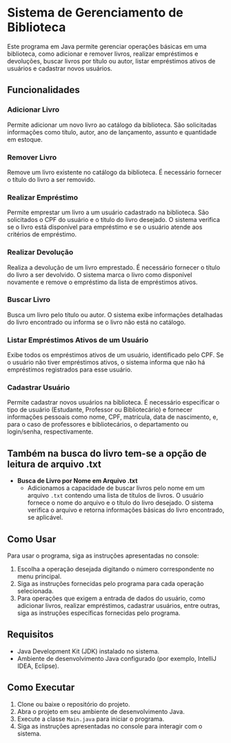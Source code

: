 # Sistema de Gerenciamento de Biblioteca

Este programa em Java permite gerenciar operações básicas em uma biblioteca, como adicionar e remover livros, realizar empréstimos e devoluções, buscar livros por título ou autor, listar empréstimos ativos de usuários e cadastrar novos usuários.

## Funcionalidades

### Adicionar Livro

Permite adicionar um novo livro ao catálogo da biblioteca. São solicitadas informações como título, autor, ano de lançamento, assunto e quantidade em estoque.

### Remover Livro

Remove um livro existente no catálogo da biblioteca. É necessário fornecer o título do livro a ser removido.

### Realizar Empréstimo

Permite emprestar um livro a um usuário cadastrado na biblioteca. São solicitados o CPF do usuário e o título do livro desejado. O sistema verifica se o livro está disponível para empréstimo e se o usuário atende aos critérios de empréstimo.

### Realizar Devolução

Realiza a devolução de um livro emprestado. É necessário fornecer o título do livro a ser devolvido. O sistema marca o livro como disponível novamente e remove o empréstimo da lista de empréstimos ativos.

### Buscar Livro

Busca um livro pelo título ou autor. O sistema exibe informações detalhadas do livro encontrado ou informa se o livro não está no catálogo.

### Listar Empréstimos Ativos de um Usuário

Exibe todos os empréstimos ativos de um usuário, identificado pelo CPF. Se o usuário não tiver empréstimos ativos, o sistema informa que não há empréstimos registrados para esse usuário.

### Cadastrar Usuário

Permite cadastrar novos usuários na biblioteca. É necessário especificar o tipo de usuário (Estudante, Professor ou Bibliotecário) e fornecer informações pessoais como nome, CPF, matrícula, data de nascimento, e, para o caso de professores e bibliotecários, o departamento ou login/senha, respectivamente.

## Também na busca do livro tem-se a opção de leitura de arquivo .txt

- **Busca de Livro por Nome em Arquivo .txt**
    - Adicionamos a capacidade de buscar livros pelo nome em um arquivo `.txt` contendo uma lista de títulos de livros. O usuário fornece o nome do arquivo e o título do livro desejado. O sistema verifica o arquivo e retorna informações básicas do livro encontrado, se aplicável.

## Como Usar

Para usar o programa, siga as instruções apresentadas no console:

1. Escolha a operação desejada digitando o número correspondente no menu principal.
2. Siga as instruções fornecidas pelo programa para cada operação selecionada.
3. Para operações que exigem a entrada de dados do usuário, como adicionar livros, realizar empréstimos, cadastrar usuários, entre outras, siga as instruções específicas fornecidas pelo programa.

## Requisitos

- Java Development Kit (JDK) instalado no sistema.
- Ambiente de desenvolvimento Java configurado (por exemplo, IntelliJ IDEA, Eclipse).

## Como Executar

1. Clone ou baixe o repositório do projeto.
2. Abra o projeto em seu ambiente de desenvolvimento Java.
3. Execute a classe `Main.java` para iniciar o programa.
4. Siga as instruções apresentadas no console para interagir com o sistema.


